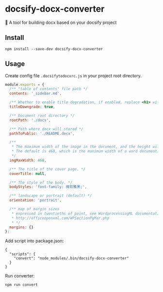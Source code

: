 # docsify-docx-converter

📖 A tool for building docx based on your docsify project

## Install

```
npm install --save-dev docsify-docx-converter

```

## Usage

Create config file `.docsifytodocxrc.js` in your project root directory.

```js
module.exports = {
  /** "table of contents" file path */
  contents: '_sidebar.md',

  /** Whether to enable title degradation, if enabled, replace <h1> with <h2>, <h2> with <h3>, and so on. */
  titleDowngrade: true,

  /** Document root directory */
  rootPath: './docs',

  /** Path where docx will stored */
  pathToPublic: './README.docx',

  /**
   * The maximum width of the image in the document, and the height will be adaptive according to the width.
   * The default is 468, which is the maximum width of a word document.
   */
  imgMaxWidth: 468,

  /** The title of the cover page. */
  coverTitle: null,

  /** The style of the body. */
  bodyStyles: 'font-family: 微软雅黑;',

  /** landscape or portrait (default) */
  orientation: 'portrait',

  /** map of margin sizes
   * expressed in twentieths of point, see WordprocessingML documentation for details):
   * http://officeopenxml.com/WPSectionPgMar.php
   * */
  margins: {}
};
```

Add script into package.json:

```
{
  "scripts": {
    "convert": "node_modules/.bin/docsify-docx-converter"
  }
}
```

Run converter:

```
npm run convert

```
